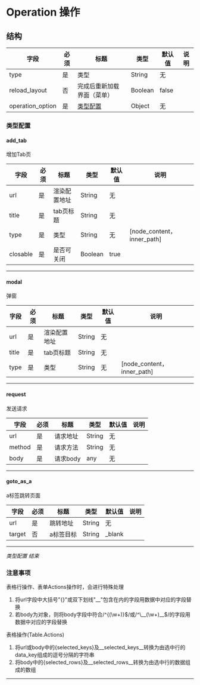 # Operation 操作

## 结构

| 字段               | 必须 | 标题            | 类型      | 默认值   | 说明 |
|------------------|----|---------------|---------|-------|----|
| type             | 是  | 类型            | String  | 无     |    |
| reload_layout    | 否  | 完成后重新加载界面（菜单） | Boolean | false |    |
| operation_option | 是  | [类型配置](#类型配置) | Object  | 无     |    |

### 类型配置

#### add_tab

增加Tab页

| 字段       | 必须 | 标题     | 类型      | 默认值  | 说明                        |
|----------|----|--------|---------|------|---------------------------|
| url      | 是  | 渲染配置地址 | String  | 无    |                           |
| title    | 是  | tab页标题 | String  | 无    |                           |
| type     | 是  | 类型     | String  | 无    | [node_content，inner_path] |
| closable | 是  | 是否可关闭  | Boolean | true |                           |

---

#### modal

弹窗

| 字段    | 必须 | 标题     | 类型     | 默认值 | 说明                        |
|-------|----|--------|--------|-----|---------------------------|
| url   | 是  | 渲染配置地址 | String | 无   |                           |
| title | 是  | tab页标题 | String | 无   |                           |
| type  | 是  | 类型     | String | 无   | [node_content，inner_path] |

---

#### request

发送请求

| 字段     | 必须 | 标题     | 类型     | 默认值 | 说明 |
|--------|----|--------|--------|-----|----|
| url    | 是  | 请求地址   | String | 无   |    |
| method | 是  | 请求方法   | String | 无   |    |
| body   | 是  | 请求body | any    | 无   |    |

---

#### goto_as_a

a标签跳转页面

| 字段     | 必须 | 标题    | 类型     | 默认值    | 说明 |
|--------|----|-------|--------|--------|----|
| url    | 是  | 跳转地址  | String | 无      |    |
| target | 否  | a标签目标 | String | _blank |    |

---

*类型配置 结束*

### 注意事项

表格行操作、表单Actions操作时，会进行特殊处理

1. 将url字段中大括号"{}"或双下划线"__"包含在内的字段用数据中对应的字段替换
2. 若body为对象，则将body字段中符合/^{(\w+)}$/或/^\__(\w+)__$/的字段用数据中对应的字段替换

表格操作(Table.Actions)

1. 将url或body中的{selected_keys}及\_\_selected_keys__转换为由选中行的data_key组成的逗号分隔的字符串
2. 将body中的{selected_rows}及\_\_selected_rows__转换为由选中行的数据组成的数组

---